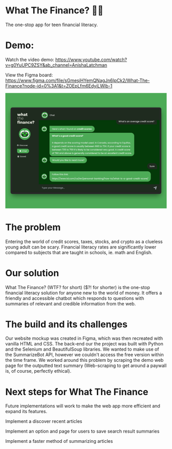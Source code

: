# What The Finance? 💸🤑
The one-stop app for teen financial literacy.

# Demo:
Watch the video demo: https://www.youtube.com/watch?v=g0YuUPC9ZSY&ab_channel=AnishaLatchman

View the Figma board: https://www.figma.com/file/sGmesjHYemQNagJn6lpCk2/What-The-Finance?node-id=0%3A1&t=ZOEpLfm6EdyiLWIb-1

![What the finance thumbnail](whatthefinance_thumb.jpg)

# The problem
Entering the world of credit scores, taxes, stocks, and crypto as a clueless young adult can be scary. Financial literacy rates are significantly lower compared to subjects that are taught in schools, ie. math and English.

# Our solution
What The Finance? (WTF? for short) ($?! for shorter) is the one-stop financial literacy solution for anyone new to the world of money. It offers a friendly and accessible chatbot which responds to questions with summaries of relevant and credible information from the web.

# The build and its challenges
Our website mockup was created in Figma, which was then recreated with vanilla HTML and CSS. The back-end our the project was built with Python and the Selenium and BeautifulSoup libraries. We wanted to make use of the SummarizeBot API, however we couldn't access the free version within the time frame. We worked around this problem by scraping the demo web page for the outputted text summary (Web-scraping to get around a paywall is, of course, perfectly ethical).

# Next steps for What The Finance
Future implementations will work to make the web app more efficient and expand its features.

Implement a discover recent articles 

Implement an option and page for users to save search result summaries

Implement a faster method of summarizing articles
